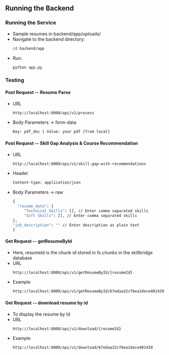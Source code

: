 ## Running the Backend

### Running the Service

- Sample resumes in backend/app/uploads/
- Navigate to the backend directory:
  ```bash
  cd backend/app
- Run:
  ```bash
  python app.py
### Testing
#### Post Request -- Resume Parse
- URL
  ```bash
  http://localhost:8000/api/v1/process
- Body Parameters -> form-data
  ```bash
  Key: pdf_doc | Value: your pdf (from local)

#### Post Request -- Skill Gap Analysis & Course Recommendation
- URL
  ```bash
  http://localhost:8000/api/v1/skill-gap-with-recommendations 
- Header
  ```bash
  Content-type: application/json
- Body Parameters -> raw
  ```bash
  {
    "resume_data": {
       "Technical Skills": [], // Enter comma separated skills
       "Soft Skills": [], // Enter comma separated skills
  },
  "job_description": "" // Enter description as plain text
  }

#### Get Request -- getResumeById
- Here, resumeId is the chunk id stored in fs.chunks in the skillbridge database
- URL
  ```bash
  http://localhost:8000/api/v1/getResumeById/{resumeId} 
- Example
  ```bash
  http://localhost:8000/api/v1/getResumeById/67edaa32cf6ea1dece401439 

#### Get Request -- download resume by id
- To display the resume by Id
- URL
  ```bash
  http://localhost:8000/api/v1/download/{resumeId} 
- Example
  ```bash
  http://localhost:8000/api/v1/download/67edaa32cf6ea1dece401439 

